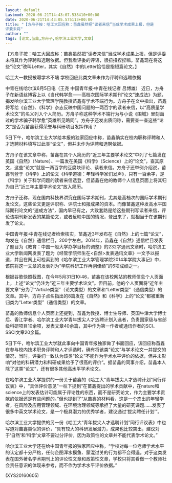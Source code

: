 ```yaml
---
layout: default
Lastmod: 2020-06-21T14:43:07.538410+00:00
date: 2020-06-21T14:43:05.575113+00:00
title: "【方舟子按：哈工大回应称：苗鑫虽然把“读者来信”当成学术成果上报，但是
评委未将"
author: ""
tags: [论文,苗鑫,方舟子,哈尔滨工业大学,文章]
---
```


【方舟子按：哈工大回应称：苗鑫虽然把“读者来信”当成学术成果上报，但是评委未将其作为评聘和选聘依据。但我看评委的评语，很扭扭捏捏嘛。苗鑫现在将这些“论文”改叫Letter，其实《自然》中的Letter恰恰是指短篇论文。】

哈工大一教授被曝学术不端 学校回应此类文章未作为评聘和选聘依据

中青在线哈尔滨6月5日电（王尧 中国青年报·中青在线记者 吕博雄） 近日，方舟子在新语丝博客上以《当代韩学愈——高档次国际学术期刊“论文”速成法》为题，揭发哈尔滨工业大学管理学院教授苗鑫有学术不端行为。方舟子在文中指出，苗鑫将写给《自然》、《科学》杂志反映中国问题的一两百字的读者来信，以“高质量学术论文”的名义列入个人简历。方舟子称这种学术不端行为与小说《围城》里刻画过的学术骗子韩学愈“英雄所见略同”。方舟子还发出质问称，需要查一查这些“论文”是否为苗鑫获得荣誉与科研项目发挥作用？

5日下午，哈尔滨工业大学给本报的独家回应中称，苗鑫确实在校内职称评聘和人才选聘材料填写过此类“论文”，但并未作为评聘和选聘依据。

方舟子在该文章中称，苗鑫在其个人简历的“近三年主要学术论文”中列了七篇发在英国《自然》（Nature）、一篇发在美国《科学》（Science）上的“论文”，查其原文，这些“论文”就是一两百字的豆腐块评论、读者来信。方舟子还举例介绍说，苗鑫刊登于《科学》上的论文《科学道德：年轻科学家们发声》，只有一百余字，是《科学》关于科学问题的读者来信选登，但苗鑫在他的教师个人信息页面上将其归为自己”近三年主要学术论文“放入简历。

方舟子还称，现在国内科技界讲究在国际学术期刊，尤其是高档次的国际学术期刊发论文，这些论文更是评职称、评院士和报成果的资本。而像苗鑫这种发高水平国际期刊论文的“速成方法”，国内早已有之，大致套路是给这些期刊写读者来信，评论该期刊新发表的某篇论文，或者反映中国的情况，登出来了，就相当于在该期刊发了论文。

中国青年报·中青在线记者检索核实，苗鑫近3年发布在《自然》上的七篇“论文”，均发在《自然》通信栏目，200字左右。2014年，苗鑫在《自然》通信栏目发表了题目为《教育：中国一般大学办学目标的调整》的232字通讯文章时，哈尔滨工业大学新闻网发表了题为《经管学院师生在<自然>发表通讯文章》一文予以报道，并且在网上可检索到的《哈尔滨工业大学管理学院2014年学院大事记》中，该院将这一文章的发表列为“学院科研工作再创佳绩”的6项成绩之一。

根据谷歌快照截图，在今年5月31日10:46，苗鑫在该校网站的教师信息个人页面上，上述“论文”仍注为“近三年主要学术论文”。但目前，他的个人页面将“近年主要文章”分为了“Article类型”（论文类型）的文章和“Letter类型”（通信类型）的文章。其中，方舟子点名指出的8篇发在《自然》和《科学》上的“论文”都被重新归类为“Letter类型”（通信类型）的文章。

苗鑫的教师信息个人页面上还提到，苗鑫为教授、博士生导师、英国牛津大学博士后、香江学者、哈尔滨工业大学青年拔尖人才选聘计划入选者，负责国家级与省部级科研项目10余项，发表文章40余篇，其中作为第一作者或通讯作者的SCI、SSCI文章20余篇。

5日下午，哈尔滨工业大学就此事向中国青年报独家做了书面回应，该回应称苗鑫在参与校内技术职务评聘和人才评选时，确有将该类“论文”与学术论文一并提交的情况，当时，评委们一致认为该类“论文”不能作为学术水平评价的依据，但并未影响“对他的科研潜力和科研成果给予了很高的评价”。据苗鑫的同事介绍，苗鑫本人除了这类“论文”，还有很多其他高水平学术论文。

在哈尔滨工业大学提供的一份关于苗鑫的《哈工大“青年拔尖人才选聘计划”同行评议表》中，“具体评价意见”一栏下提到“在苗鑫提出的学术贡献中，在nature和science上的发表估计可能属于评论性的东西，而不是研究论文，作为主要学术贡献的依据还是有些问题的。”但也提到了“从苗鑫的材料看，这是一个杰出的年轻学者，在风险及应用管理领域、在环境治理领域等承担了大量的研究课题……发表了很多中英文学术论文，是一个极具潜力的优秀学者，建议通过‘拔尖聘任计划’”。

哈尔滨工业大学提供的另一份《哈工大“青年拔尖人才选聘计划”同行评议表》中也写道对苗鑫类似的评价，“具有较大的科研发展潜力，成果也比较突出，建议对于‘自然’和‘科学’文章不要过分评价，因为政策性的文章并不能代表学术论文。”

哈尔滨工业大学还在给中国青年报的独家回应中称，“学校对每一位老师学术水平的认定都十分严格，任何企图浑水摸鱼、蒙混过关的行为都不会得逞。对于这类发表在国外著名学术期刊上的评论性文章和政策性文章，学校只将其看做一个教师社会责任意识的体现来参考，而不作为学术水平评价依据。”

(XYS20160605)

